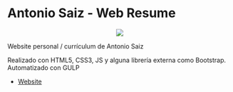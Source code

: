 # Antonio Saiz - Web Resume

<p align="center">
    <img src="http://www.antoniosaiz.com/media/img/me.jpg">	
</p>

<p> Website personal / currículum de Antonio Saiz</p>

<p>Realizado con HTML5, CSS3, JS y alguna librería externa como Bootstrap. Automatizado con GULP<p>
    
- [Website](www.antoniosaiz.com)

